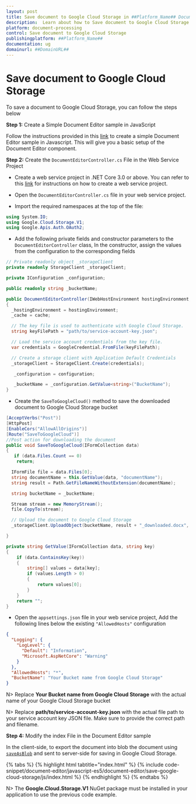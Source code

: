 ```yaml
---
layout: post
title: Save document to Google Cloud Storage in ##Platform_Name## Document editor control | Syncfusion
description:  Learn about how to Save document to Google Cloud Storage in ##Platform_Name## Document editor control of Syncfusion Essential JS 2 and more details.
platform: document-processing
control: Save document to Google Cloud Storage
publishingplatform: ##Platform_Name##
documentation: ug
domainurl: ##DomainURL##
---
```


# Save document to Google Cloud Storage

To save a document to Google Cloud Storage, you can follow the steps below

**Step 1:** Create a Simple Document Editor sample in JavaScript

Follow the instructions provided in this [link](../getting-started) to create a simple Document Editor sample in Javascript. This will give you a basic setup of the Document Editor component.

**Step 2:** Create the `DocumentEditorController.cs` File in the Web Service Project

* Create a web service project in .NET Core 3.0 or above. You can refer to this [link](../web-services-overview) for instructions on how to create a web service project.


* Open the `DocumentEditorController.cs` file in your web service project.

* Import the required namespaces at the top of the file:

```csharp
using System.IO;
using Google.Cloud.Storage.V1;
using Google.Apis.Auth.OAuth2;
```

* Add the following private fields and constructor parameters to the `DocumentEditorController` class, In the constructor, assign the values from the configuration to the corresponding fields

```csharp
// Private readonly object _storageClient
private readonly StorageClient _storageClient;

private IConfiguration _configuration;

public readonly string _bucketName;

public DocumentEditorController(IWebHostEnvironment hostingEnvironment, IMemoryCache cache, IConfiguration configuration)
{
  _hostingEnvironment = hostingEnvironment;
  _cache = cache;

  // The key file is used to authenticate with Google Cloud Storage.
  string keyFilePath = "path/to/service-account-key.json";

  // Load the service account credentials from the key file.
  var credentials = GoogleCredential.FromFile(keyFilePath);

  // Create a storage client with Application Default Credentials
  _storageClient = StorageClient.Create(credentials);

   _configuration = configuration;

   _bucketName = _configuration.GetValue<string>("BucketName");
}
```

* Create the `SaveToGoogleCloud()` method to save the downloaded document to Google Cloud Storage bucket

```csharp
[AcceptVerbs("Post")]
[HttpPost]
[EnableCors("AllowAllOrigins")]
[Route("SaveToGoogleCloud")]
//Post action for downloading the document
public void SaveToGoogleCloud(IFormCollection data)
{
   if (data.Files.Count == 0)
    return;

  IFormFile file = data.Files[0];
  string documentName = this.GetValue(data, "documentName");
  string result = Path.GetFileNameWithoutExtension(documentName);

  string bucketName = _bucketName;

  Stream stream = new MemoryStream();
  file.CopyTo(stream);

  // Upload the document to Google Cloud Storage
  _storageClient.UploadObject(bucketName, result + "_downloaded.docx", null, stream);

}   

private string GetValue(IFormCollection data, string key)
{
    if (data.ContainsKey(key))
    {
        string[] values = data[key];
        if (values.Length > 0)
        {
            return values[0];
        }
    }
    return "";
}
```

* Open the `appsettings.json` file in your web service project, Add the following lines below the existing `"AllowedHosts"` configuration

```json
{
  "Logging": {
    "LogLevel": {
      "Default": "Information",
      "Microsoft.AspNetCore": "Warning"
    }
  },
  "AllowedHosts": "*",
  "BucketName": "Your Bucket name from Google Cloud Storage"
}
```

N> Replace **Your Bucket name from Google Cloud Storage** with the actual name of your Google Cloud Storage bucket

N> Replace **path/to/service-account-key.json** with the actual file path to your service account key JSON file. Make sure to provide the correct path and filename.

**Step 4:**  Modify the index File in the Document Editor sample

In the client-side, to export the document into blob the document using [`saveAsBlob`](https://ej2.syncfusion.com/javascript/documentation/api/document-editor#saveAsBlob) and sent to server-side for saving in Google Cloud Storage.

{% tabs %}
{% highlight html tabtitle="index.html" %}
{% include code-snippet/document-editor/javascript-es5/document-editor/save-google-cloud-storage/js/index.html %}
{% endhighlight %}
{% endtabs %}


N> The **Google.Cloud.Storage.V1** NuGet package must be installed in your application to use the previous code example.
